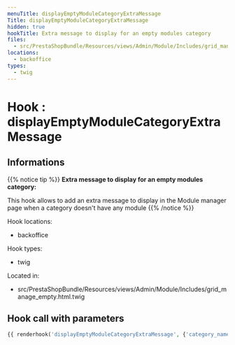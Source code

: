 ```yaml
---
menuTitle: displayEmptyModuleCategoryExtraMessage
Title: displayEmptyModuleCategoryExtraMessage
hidden: true
hookTitle: Extra message to display for an empty modules category
files:
  - src/PrestaShopBundle/Resources/views/Admin/Module/Includes/grid_manage_empty.html.twig
locations:
  - backoffice
types:
  - twig
---
```


# Hook : displayEmptyModuleCategoryExtraMessage

## Informations

{{% notice tip %}}
**Extra message to display for an empty modules category:** 

This hook allows to add an extra message to display in the Module manager page when a category doesn't have any module
{{% /notice %}}

Hook locations: 
  - backoffice

Hook types: 
  - twig

Located in: 
  - src/PrestaShopBundle/Resources/views/Admin/Module/Includes/grid_manage_empty.html.twig

## Hook call with parameters

```php
{{ renderhook('displayEmptyModuleCategoryExtraMessage', {'category_name': category.name}) }}
```
